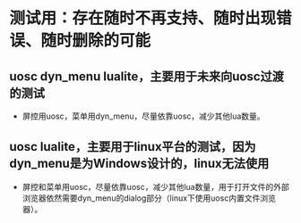 # 测试用：存在随时不再支持、随时出现错误、随时删除的可能

## uosc dyn_menu lualite，主要用于未来向uosc过渡的测试
* 屏控用uosc，菜单用dyn_menu，尽量依靠uosc，减少其他lua数量。

## uosc lualite，主要用于linux平台的测试，因为dyn_menu是为Windows设计的，linux无法使用
* 屏控和菜单用uosc，尽量依靠uosc，减少其他lua数量，用于打开文件的外部浏览器依然需要dyn_menu的dialog部分（linux下使用uosc内置文件浏览器）。